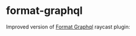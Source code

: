 # format-graphql

Improved version of [Format Graphql](https://github.com/raycast/extensions/tree/main/extensions/format-graphql) raycast plugin:
